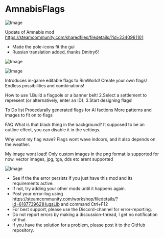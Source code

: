 # AmnabisFlags

![Image](https://i.imgur.com/buuPQel.png)

Update of Amnabis mod
https://steamcommunity.com/sharedfiles/filedetails/?id=2340981101

- Made the pole-icons fit the gui
- Russian translation added, thanks Dmitry6!

![Image](https://i.imgur.com/pufA0kM.png)

	
![Image](https://i.imgur.com/Z4GOv8H.png)

Introduces in-game editable flags to RimWorld! 
Create your own flags! 
Endless possibilities and combinations!


How to use
1.Build a flagpole or a banner belt!
2.Select a settlement to represent (or alternatively, enter an ID).
3.Start designing flags!


To Do list
Procedurally generated flags for AI factions 
More patterns and images to fit on to flags

FAQ
What is that black thing in the background?
It supposed to be an outline effect, you can disable it in the settings.

Why wont my flag wave?
Flags wont wave indoors, and it also depends on the weather.

My image wont load!
Only custom images in the png format is supported for now. vector images, jpg, tga, dds etc arent supported

![Image](https://i.imgur.com/PwoNOj4.png)



-  See if the the error persists if you just have this mod and its requirements active.
-  If not, try adding your other mods until it happens again.
-  Post your error-log using https://steamcommunity.com/workshop/filedetails/?id=818773962]HugsLib and command Ctrl+F12
-  For best support, please use the Discord-channel for error-reporting.
-  Do not report errors by making a discussion-thread, I get no notification of that.
-  If you have the solution for a problem, please post it to the GitHub repository.





